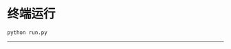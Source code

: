 # 终端运行

```shell
python run.py
```
*************************************************************************************************************************************************************************************************************************************************************************************************************************************************************************************************************************************************************************************************************************************************************************************************************************************************************************************************************************************************************************************************************************************************************************************************************************************************************************************************************************************************************************************************************************************************************************************************************************************************************************************************
